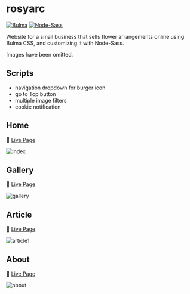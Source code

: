 # rosyarc

[![Bulma](https://img.shields.io/badge/Bulma-0.9.4-00d1b2?logo=data:image/png;base64,iVBORw0KGgoAAAANSUhEUgAAABAAAAAQCAMAAAAoLQ9TAAAA+VBMVEUAAAD///////////////////////////////////////////////////////////////////////////+pJyiSAAAAD3RSTlMAMsD7eNQ98d/yw7VWPyk8gduyV3qPfMvHjWeYCsAAABCSURBVBhXYxhDoSgAAzg8d0NFA4AQFCA4AC4IC4jQ0NC5k5i5E5w5zr5////QBFyCgAAACV0RVh0ZGF0ZTpjcmVhdGUAMjAyMi0wNi0wOVQxMjoxNjo1MSswMDowMDqrY+sAAAAldEVYdGRhdGU6bW9kaWZ5ADIwMjItMDYtMDlUMTI6MTY6NTErMDA6MDBj5EwAAAAASUVORK5CYII=)](https://bulma.io) [![Node-Sass](https://img.shields.io/badge/Node--Sass-8.0.0-ff69b4)](https://github.com/sass/node-sass)

Website for a small business that sells flower arrangements online using Bulma CSS, and customizing it with Node-Sass.

Images have been omitted.

## Scripts

- navigation dropdown for burger icon
- go to Top button
- multiple image filters
- cookie notification

## Home 
🚀 [Live Page](https://www.rosyarc.com/)

![index](https://github.com/not-josue/rosyarc/assets/129870578/a9a597d2-3ef2-44e0-ad6d-b623cbec318a)

## Gallery 
🚀 [Live Page](https://www.rosyarc.com/gallery.html)

![gallery](https://github.com/not-josue/rosyarc/assets/129870578/c4ff8047-79dc-4d12-847f-6ffe8fba4d69)

## Article 
🚀 [Live Page](https://www.rosyarc.com/diy-cemetery-bouquet.html)

![article1](https://github.com/not-josue/rosyarc/assets/129870578/3ba138d2-8ba7-4a68-a78d-0f29febfb1fe)

## About 
🚀 [Live Page](https://www.rosyarc.com/about.html)

![about](https://github.com/not-josue/rosyarc/assets/129870578/867fe586-689c-4657-b8e1-74e7703990f6)
